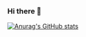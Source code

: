 ### Hi there 👋

[![Anurag's GitHub stats](https://github-readme-stats.vercel.app/api?username=hanifshahy)](https://github.com/hanifshahy/github-readme-stats)
